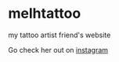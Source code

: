 # melhtattoo
my tattoo artist friend's website

Go check her out on [instagram](https://instagram.com/miss_sballo)
